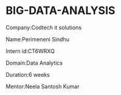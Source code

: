 # BIG-DATA-ANALYSIS

Company:Codtech it solutions

Name:Perimeneni Sindhu

Intern id:CT6WRXQ

Domain:Data Analytics

Duration:6 weeks

Mentor:Neela Santosh Kumar
